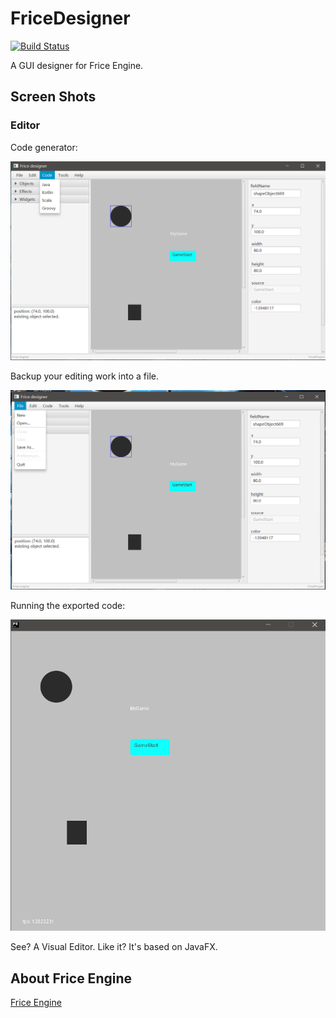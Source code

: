 # FriceDesigner

[![Build Status](https://travis-ci.org/icela/FriceDesigner.svg?branch=master)](https://travis-ci.org/icela/FriceDesigner)

A GUI designer for Frice Engine.

## Screen Shots

### Editor

Code generator:

![](./art/01.png)<br/>

Backup your editing work into a file.

![](./art/02.png)<br/>

Running the exported code:

![](./art/03.png)<br/>

See? A Visual Editor. Like it? It's based on JavaFX.

## About Frice Engine

[Frice Engine](https://github.com/icela/FriceEngine)
